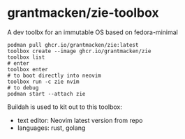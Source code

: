 # grantmacken/zie-toolbox

A dev toolbx  for an immutable OS
based on fedora-minimal





```
podman pull ghcr.io/grantmacken/zie:latest
toolbox create --image ghcr.io/grantmacken/zie
toolbox list
# enter
toolbox enter 
# to boot directly into neovim
toolbox run -c zie nvim
# to debug
podman start --attach zie
```

Buildah is used to kit out to this toolbox:

 - text editor: Neovim latest version from repo
 - languages: rust, golang
   

